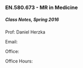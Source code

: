 ### EN.580.673 - MR in Medicine 
##### Class Notes, Spring 2016

Prof: Daniel Herzka

Email:

Office:

Office Hours:


